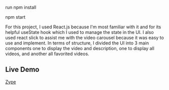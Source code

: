 run npm install

npm start

For this project, I used React.js because I'm most familiar with it and for its helpful useState hook which I used to manage the state in the UI. I also used react slick to assist me with the video carousel because it was easy to use and implement. In terms of structure, I divided the UI into 3 main components one to display the video and description, one to display all videos, and another all favorited videos.

## Live Demo

[Zype](https://zypeexcercise.herokuapp.com/)
